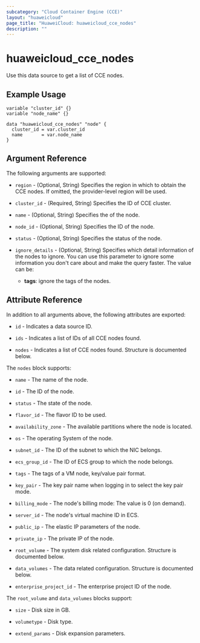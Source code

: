```yaml
---
subcategory: "Cloud Container Engine (CCE)"
layout: "huaweicloud"
page_title: "HuaweiCloud: huaweicloud_cce_nodes"
description: ""
---
```


# huaweicloud_cce_nodes

Use this data source to get a list of CCE nodes.

## Example Usage

```hcl
variable "cluster_id" {}
variable "node_name" {}

data "huaweicloud_cce_nodes" "node" {
  cluster_id = var.cluster_id
  name       = var.node_name
}
```

## Argument Reference

The following arguments are supported:

* `region` - (Optional, String) Specifies the region in which to obtain the CCE nodes. If omitted, the provider-level
  region will be used.

* `cluster_id` - (Required, String) Specifies the ID of CCE cluster.

* `name` - (Optional, String) Specifies the of the node.

* `node_id` - (Optional, String) Specifies the ID of the node.

* `status` - (Optional, String) Specifies the status of the node.

* `ignore_details` - (Optional, String) Specifies which detail information of the nodes to ignore.
  You can use this parameter to ignore some information you don't care about and make the query faster.
  The value can be:
  + **tags**: ignore the tags of the nodes.

## Attribute Reference

In addition to all arguments above, the following attributes are exported:

* `id` - Indicates a data source ID.

* `ids` - Indicates a list of IDs of all CCE nodes found.

* `nodes` - Indicates a list of CCE nodes found. Structure is documented below.

The `nodes` block supports:

* `name` - The name of the node.

* `id` - The ID of the node.

* `status` - The state of the node.

* `flavor_id` - The flavor ID to be used.

* `availability_zone` - The available partitions where the node is located.

* `os` - The operating System of the node.

* `subnet_id` - The ID of the subnet to which the NIC belongs.

* `ecs_group_id` - The ID of ECS group to which the node belongs.

* `tags` - The tags of a VM node, key/value pair format.

* `key_pair` - The key pair name when logging in to select the key pair mode.

* `billing_mode` - The node's billing mode: The value is 0 (on demand).

* `server_id` - The node's virtual machine ID in ECS.

* `public_ip` - The elastic IP parameters of the node.

* `private_ip` - The private IP of the node.

* `root_volume` - The system disk related configuration. Structure is documented below.

* `data_volumes` - The data related configuration. Structure is documented below.

* `enterprise_project_id` - The enterprise project ID of the node.

The `root_volume` and `data_volumes` blocks support:

* `size` - Disk size in GB.

* `volumetype` - Disk type.

* `extend_params` - Disk expansion parameters.
